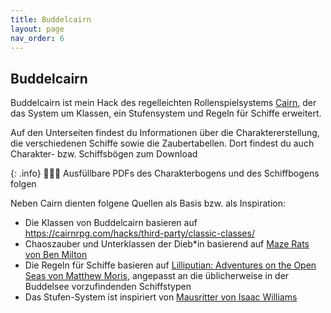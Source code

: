 ```yaml
---
title: Buddelcairn
layout: page
nav_order: 6
---
```

## Buddelcairn
Buddelcairn ist mein Hack des regelleichten Rollenspielsystems [Cairn](https://cairnrpg.com/), der das System um Klassen, ein Stufensystem und Regeln für Schiffe erweitert.

Auf den Unterseiten findest du Informationen über die Charaktererstellung, die verschiedenen Schiffe sowie die Zaubertabellen. Dort findest du auch Charakter- bzw. Schiffsbögen zum Download 

{: .info}
🚧👷‍♀️ Ausfüllbare PDFs des Charakterbogens und des Schiffbogens folgen

Neben Cairn dienten folgene Quellen als Basis bzw. als Inspiration: 
- Die Klassen von Buddelcairn basieren auf https://cairnrpg.com/hacks/third-party/classic-classes/ 
- Chaoszauber und Unterklassen der Dieb*in basierend auf [Maze Rats von Ben Milton](https://questingbeast.itch.io/maze-rats)
- Die Regeln für Schiffe basieren auf [Lilliputian: Adventures on the Open Seas von Matthew Moris](https://manadawnttg.itch.io/lilliputian), angepasst an die üblicherweise in der Buddelsee vorzufindenden Schiffstypen
- Das Stufen-System ist inspiriert von [Mausritter von Isaac Williams](https://losing-games.itch.io/mausritter)